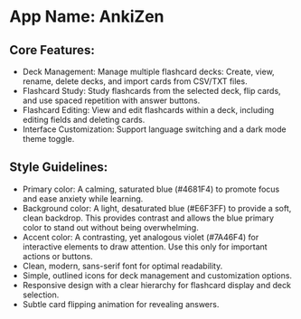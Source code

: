 # **App Name**: AnkiZen

## Core Features:

- Deck Management: Manage multiple flashcard decks: Create, view, rename, delete decks, and import cards from CSV/TXT files.
- Flashcard Study: Study flashcards from the selected deck, flip cards, and use spaced repetition with answer buttons.
- Flashcard Editing: View and edit flashcards within a deck, including editing fields and deleting cards.
- Interface Customization: Support language switching and a dark mode theme toggle.

## Style Guidelines:

- Primary color: A calming, saturated blue (#4681F4) to promote focus and ease anxiety while learning.
- Background color: A light, desaturated blue (#E6F3FF) to provide a soft, clean backdrop. This provides contrast and allows the blue primary color to stand out without being overwhelming.
- Accent color: A contrasting, yet analogous violet (#7A46F4) for interactive elements to draw attention. Use this only for important actions or buttons.
- Clean, modern, sans-serif font for optimal readability.
- Simple, outlined icons for deck management and customization options.
- Responsive design with a clear hierarchy for flashcard display and deck selection.
- Subtle card flipping animation for revealing answers.